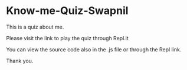 # Know-me-Quiz-Swapnil
This is a quiz about me. 

Please visit the link to play the quiz through Repl.it

You can view the source code also in the .js file or through the Repl link.

Thank you.
